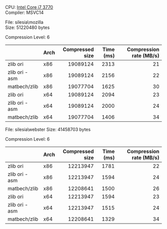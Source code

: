 CPU: [Intel Core i7 3770](http://ark.intel.com/products/65719/Intel-Core-i7-3770-Processor-8M-Cache-up-to-3_90-GHz)  
Compiler: MSVC14

File: silesia\mozilla  
Size: 51220480 bytes

Compression Level: 6

|                | Arch | Compressed size | Time (ms) | Compression rate (MB/s) |
| -------------- | -----| ---------------:| ---------:| -----------------------:|
| zlib ori       | x86  | 19089124        | 2313      | 21 |
| zlib ori - asm | x86  | 19089124        | 2156      | 22 |
| matbech/zlib   | x86  | 19077704        | 1625      | 30 |
| zlib ori       | x64  | 19089124        | 2094      | 23 |
| zlib ori - asm | x64  | 19089124        | 2000      | 24 |
| matbech/zlib   | x64  | 19077704        | 1406      | 34 |


File: silesia\webster
Size: 41458703 bytes

Compression Level: 6

|                | Arch | Compressed size | Time (ms) | Compression rate (MB/s) |
| -------------- | -----| ---------------:| ---------:| -----------------------:|
| zlib ori       | x86  | 12213947        | 1781      | 22 |
| zlib ori - asm | x86  | 12213947        | 1594      | 24 |
| matbech/zlib   | x86  | 12208641        | 1500      | 26 |
| zlib ori       | x64  | 12213947        | 1594      | 23 |
| zlib ori - asm | x64  | 12213947        | 1515      | 24 |
| matbech/zlib   | x64  | 12208641        | 1329      | 34 |

